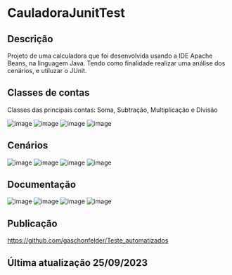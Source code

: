 # CauladoraJunitTest
## Descrição

Projeto de uma calculadora que foi desenvolvida usando a IDE Apache Beans, na linguagem Java. Tendo como finalidade realizar uma análise dos cenários, e utiluzar o JUnit.

## Classes de contas

Classes das principais contas: Soma, Subtração, Multiplicação e Divisão

![image](https://github.com/gaschonfelder/Teste_automatizados/assets/111383427/312a52a0-b868-44f7-b952-952a4cae3439)
![image](https://github.com/gaschonfelder/Teste_automatizados/assets/111383427/7377e5cf-de76-4ce4-9cc2-3fc26652da31)
![image](https://github.com/gaschonfelder/Teste_automatizados/assets/111383427/cf480192-d08a-4f06-b2f2-ccf0f281d89b)
![image](https://github.com/gaschonfelder/Teste_automatizados/assets/111383427/c10e3c4a-4cb9-4d64-ad0a-21496a538cca)

## Cenários

![image](https://github.com/gaschonfelder/Teste_automatizados/assets/111383427/71796d31-2880-48f5-8cf5-68fa53f90a68)
![image](https://github.com/gaschonfelder/Teste_automatizados/assets/111383427/44068828-aec0-472e-a8cf-d0ceb272feda)
![image](https://github.com/gaschonfelder/Teste_automatizados/assets/111383427/df8d7ca3-f7c9-48d5-ab29-83c025c7c10b)
![image](https://github.com/gaschonfelder/Teste_automatizados/assets/111383427/4857e332-1ce2-4de3-862a-f54ae716bfe7)

## Documentação
![image](https://github.com/gaschonfelder/CauladoraJunitTest/assets/111383427/69557fd2-fd12-44fc-b75d-7f2efac57249)
![image](https://github.com/gaschonfelder/CauladoraJunitTest/assets/111383427/a7536226-e30b-4f09-8757-de678deafd7d)
![image](https://github.com/gaschonfelder/CauladoraJunitTest/assets/111383427/0755d610-01a6-4ea6-9b64-59d0aa102ee6)
![image](https://github.com/gaschonfelder/CauladoraJunitTest/assets/111383427/cffb8741-67b5-4a1c-b56a-3d2fffcca4b6)

## Publicação

https://github.com/gaschonfelder/Teste_automatizados

## Última atualização 25/09/2023

